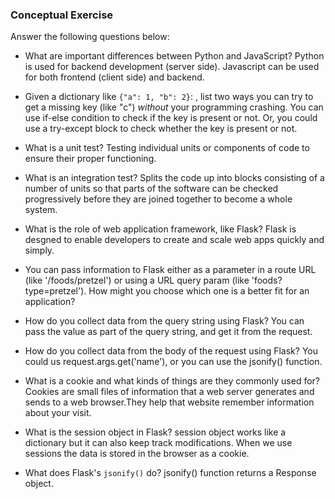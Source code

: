 ### Conceptual Exercise

Answer the following questions below:

- What are important differences between Python and JavaScript?
Python is used for backend development (server side). Javascript can be used for both frontend (client side) and backend.

- Given a dictionary like ``{"a": 1, "b": 2}``: , list two ways you
  can try to get a missing key (like "c") *without* your programming
  crashing.
You can use if-else condition to check if the key is present or not. Or, you could use a try-except block to check whether the key is present or not.

- What is a unit test?
  Testing individual units or components of code to ensure their proper functioning.

- What is an integration test?
Splits the code up into blocks consisting of a number of units so that parts of the software can be checked progressively before they are joined together to become a whole system.

- What is the role of web application framework, like Flask?
Flask is desgned to enable developers to create and scale web apps quickly and simply.

- You can pass information to Flask either as a parameter in a route URL
  (like '/foods/pretzel') or using a URL query param (like
  'foods?type=pretzel'). How might you choose which one is a better fit
  for an application?

- How do you collect data from the query string using Flask?
You can pass the value as part of the query string, and get it from the request.

- How do you collect data from the body of the request using Flask?
You could us request.args.get('name'), or you can use the jsonify() function.

- What is a cookie and what kinds of things are they commonly used for?
Cookies are small files of information that a web server generates and sends to a web browser.They help that website remember information about your visit.

- What is the session object in Flask?
session object works like a dictionary but it can also keep track modifications. When we use sessions the data is stored in the browser as a cookie.

- What does Flask's `jsonify()` do?
jsonify() function returns a Response object.